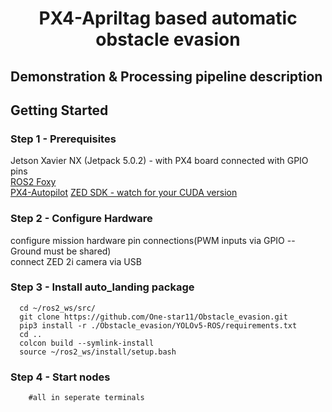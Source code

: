 <h1 align = "center"> PX4-Apriltag based automatic obstacle evasion </h1>

## Demonstration & Processing pipeline description

<a href="https://youtube.com/shorts/I7M_TE6y5zg?feature=share"><p align="center">
    
</p></a>

## Getting Started

### Step 1 - Prerequisites
Jetson Xavier NX (Jetpack 5.0.2) - with PX4 board connected with GPIO pins   
[ROS2 Foxy](https://docs.ros.org/en/foxy/Installation/Ubuntu-Install-Debians.html)   
[PX4-Autopilot](https://github.com/PX4/PX4-Autopilot)
[ZED SDK - watch for your CUDA version](https://www.stereolabs.com/developers/release)


### Step 2 - Configure Hardware

configure mission hardware pin connections(PWM inputs via GPIO -- Ground must be shared)  
connect ZED 2i camera via USB

### Step 3 - Install auto_landing package
  ```
    cd ~/ros2_ws/src/
    git clone https://github.com/One-star11/Obstacle_evasion.git
    pip3 install -r ./Obstacle_evasion/YOLOv5-ROS/requirements.txt
    cd ..
    colcon build --symlink-install
    source ~/ros2_ws/install/setup.bash
  ```


### Step 4 - Start nodes
```
    #all in seperate terminals
```



